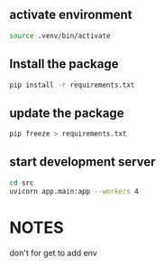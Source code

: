 ## activate environment
```bash
source .venv/bin/activate 
```

## Install the package
```bash
pip install -r requirements.txt
``` 

## update the package
```bash
pip freeze > requirements.txt
``` 

## start development server
```bash
cd src
uvicorn app.main:app --workers 4
```

# NOTES
don't for get to add env
